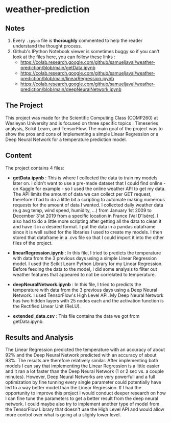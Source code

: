 # weather-prediction

## Notes

1. Every `.ipynb` file is **thoroughly** commented to help the reader understand the thought process.
2. Github's IPython Notebook viewer is sometimes buggy so if you can't look at the files here, you can follow these links : 
    - https://colab.research.google.com/github/samueljaval/weather-prediction/blob/main/getData.ipynb
    - https://colab.research.google.com/github/samueljaval/weather-prediction/blob/main/linearRegression.ipynb
    - https://colab.research.google.com/github/samueljaval/weather-prediction/blob/main/deepNeuralNetwork.ipynb

## The Project
This project was made for the Scientific Computing Class (COMP260) at Wesleyan University and is focused on three specific topics : Timeseries analysis, Scikit Learn, and TensorFlow. The main goal of the project was to show the pros and cons of implementing a simple Linear Regression or a Deep Neural Network for a temperature prediction model. 

## Content
The project contains 4 files: 
- **getData.ipynb** : 
This is where I collected the data to train my models later on. I didn't want to use a pre-made dataset that I could find online - on Kaggle for example - so I used the online weather API to get my data. The API limits the amount of data we can collect per GET request, therefore I had to do a little bit a scripting to automate making numerous requests for the amount of data I wanted. I collected daily weather data (e.g avg temp, wind speed, humidity, ...) from January 1st 2009 to December 31st 2019 from a specific location in France (Val D'Isère). I also had to do a little more scripting after getting all the data to clean it and have it in a desired format. I put the data in a pandas dataframe since it is well suited for the libraries I used to create my models. I then stored that dataframe in a .cvs file so that I could import it into the other files of the project.

- **linearRegression.ipynb** : In this file, I tried to predicts the temperature with data from the 3 previous days using a simple Linear Regression model. I used the Scikit Learn Python Library for my Linear Regression. Before feeding the data to the model, I did some analysis to filter out weather features that appeared to not be correlated to temperature. 

- **deepNeuralNetwork.ipynb** : In this file, I tried to predicts the temperature with data from the 3 previous days using a Deep Neural Network. I used TensorFlow's High Level API. My Deep Neural Network has two hidden layers with 25 nodes each and the activation function is the Rectified Linear Unit (ReLU). 

- **extended_data.csv** : This file contains the data we got from getData.ipynb. 

## Results and Analysis
The Linear Regression predicted the temperature with an accuracy of about 92% and the Deep Neural Network predicted with an accuracy of about 93%. The results are therefore relatively similar. After implementing both models I can say that implementing the Linear Regression is a little easier and it ran a lot faster than the Deep Neural Network (1 or 2 sec vs. a couple minutes). However, Deep Neural Networks are very powerfull and a full optimization by fine tunning every single parameter could potentially have led to a way better model than the Linear Regression. If I had the opportunity to improve this project I would conduct deeper research on how I can fine tune the parameters to get a better result from the deep neural network. I could maybe also try to implement another type of model from the TensorFlow Library that doesn't use the High Level API and would allow more control over what is going at a slighly lower level.
